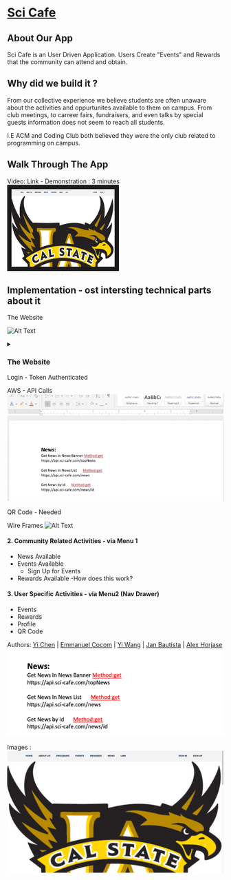 # [Sci Cafe](https://sci-cafe.com/home)


## About Our App
Sci Cafe is an User Driven Application. Users Create "Events" and Rewards that the community can attend and obtain. 

## Why did we build it ?
From our collective experience we believe students are often unaware about the activities and oppurtunites available to them on campus. From club meetings, to carreer fairs, fundraisers, and even talks by special guests information does not seem to reach all students. 

I.E ACM and Coding Club both believed they were the only club related to programming on campus. 

## Walk Through The App
Video: Link - Demonstration : 3 minutes
<a href="https://www.youtube.com/watch?v=05iNw6LFs10" target="_blank"><img src="https://github.com/android-dev-team-11/science-cafe/blob/master/meta_resources/Website.png" 
alt="IMAGE ALT TEXT HERE" width="240" height="180" border="10" /></a>


## Implementation - ost intersting technical parts about it

The Website 

![Alt Text](https://github.com/android-dev-team-11/science-cafe/blob/master/meta_resources/website_gif.gif)





<details><summary><h3>The Website</h3>  </summary>
this is hidden
</details>
Login - Token Authenticated

AWS - API Calls
![Alt Text](https://github.com/android-dev-team-11/science-cafe/blob/master/meta_resources/api_calls_doc.gif)

QR Code - Needed

Wire Frames
![Alt Text](https://github.com/android-dev-team-11/science-cafe/blob/master/meta_resources/wire_frames.gif)



#### 2. Community Related Activities - via Menu 1
  - News Available
  - Events Available  
    - Sign Up for Events
  - Rewards Available
    -How does this work?

#### 3. User Specific Activities - via  Menu2 (Nav Drawer)
  - Events
  - Rewards
  - Profile
  - QR Code


Authors: [Yi Chen](https://github.com/chenyii426) | [Emmanuel Cocom](https://github.com/emmanuelcodev) | [Yi Wang](https://github.com/superhotdogzz) | [Jan Bautista](https://github.com/janB003) | [Alex Horjase](https://github.com/AHorejsi) 
![alt text](https://github.com/android-dev-team-11/science-cafe/blob/master/meta_resources/Api_Calls.png "Logo Api Documentation 1")


Images :
![Home Page Image](https://github.com/android-dev-team-11/science-cafe/blob/master/meta_resources/Website.png "Logo Home Page Image")
